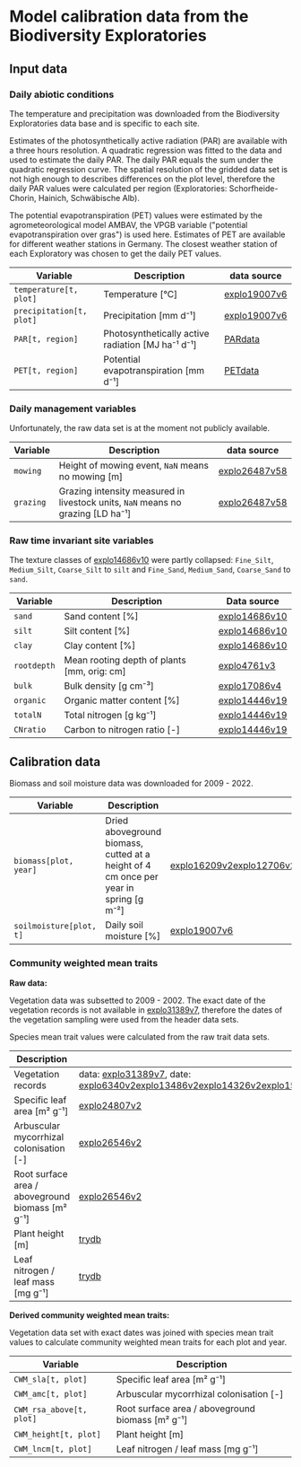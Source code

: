 # Model calibration data from the Biodiversity Exploratories

## Input data

### Daily abiotic conditions

The temperature and precipitation was downloaded from the Biodiversity Exploratories data base
and is specific to each site.

Estimates of the photosynthetically active radiation (PAR) are available with a three hours resolution.
A quadratic regression was fitted to the data and used to estimate the daily PAR. 
The daily PAR equals the sum under the quadratic regression curve. The spatial resolution
of the gridded data set is not high enough to describes differences on the plot level,
therefore the daily PAR values were calculated per region 
(Exploratories: Schorfheide-Chorin, Hainich, Schwäbische Alb).

The potential evapotranspiration (PET) values
were estimated by the agrometeorological model AMBAV, the VPGB variable 
("potential evapotranspiration over gras") is used here. Estimates of PET are 
available for different weather stations in Germany.
The closest weather station of each Exploratory was chosen to get the daily PET values. 

| Variable                 | Description                                       | data source           |
| ------------------------ | ------------------------------------------------- | --------------------- |
| `temperature[t, plot]`   | Temperature [°C]                                  | [explo19007v6](@cite) |
| `precipitation[t, plot]` | Precipitation [mm d⁻¹]                            | [explo19007v6](@cite) |
| `PAR[t, region]`         | Photosynthetically active radiation [MJ ha⁻¹ d⁻¹] | [PARdata](@cite)      |
| `PET[t, region]`         | Potential evapotranspiration [mm d⁻¹]             | [PETdata](@cite)      |

### Daily management variables

Unfortunately, the raw data set is at the moment not publicly available.

| Variable  | Description                                                                     | data source            |
| --------- | ------------------------------------------------------------------------------- | ---------------------- |
| `mowing`  | Height of mowing event, `NaN` means no mowing [m]                               | [explo26487v58](@cite) |
| `grazing` | Grazing intensity measured in livestock units, `NaN` means no grazing [LD ha⁻¹] | [explo26487v58](@cite) |


### Raw time invariant site variables
The texture classes of [explo14686v10](@cite) were partly collapsed:
`Fine_Silt`, `Medium_Silt`, `Coarse_Silt` to `silt` and
`Fine_Sand`, `Medium_Sand`, `Coarse_Sand` to `sand`.

| Variable    | Description                                 | Data source            |
| ----------- | ------------------------------------------- | ---------------------- |
| `sand`      | Sand content [%]                            | [explo14686v10](@cite) |
| `silt`      | Silt content [%]                            | [explo14686v10](@cite) |
| `clay`      | Clay content [%]                            | [explo14686v10](@cite) |
| `rootdepth` | Mean rooting depth of plants [mm, orig: cm] | [explo4761v3](@cite)   |
| `bulk`      | Bulk density [g cm⁻³]                       | [explo17086v4](@cite)  |
| `organic`   | Organic matter content [%]                  | [explo14446v19](@cite) |
| `totalN`    | Total nitrogen [g kg⁻¹]                     | [explo14446v19](@cite) |
| `CNratio`   | Carbon to nitrogen ratio [-]                | [explo14446v19](@cite) |



## Calibration data

Biomass and soil moisture data was downloaded for 2009 - 2022.

| Variable                | Description                                                                           | Data source     |
| ----------------------- | ------------------------------------------------------------------------------------- | -------------- |
| `biomass[plot, year]`   | Dried aboveground biomass, cutted at a height of 4 cm once per year in spring [g m⁻²] | [explo16209v2](@cite)[explo12706v2](@cite)[explo14346v3](@cite)[explo15588v2](@cite)[explo16826v4](@cite)[explo19807v4](@cite)[explo19809v3](@cite)[explo21187v3](@cite)[explo23486v4](@cite)[explo24166v4](@cite)[explo26151v4](@cite)[explo27426v5](@cite)[explo31180v22](@cite)[explo31387v10](@cite) |
| `soilmoisture[plot, t]` | Daily soil moisture [%] | [explo19007v6](@cite) |


### Community weighted mean traits

**Raw data:**

Vegetation data was subsetted to 2009 - 2002. The exact date of the vegetation records is not available in [explo31389v7](@cite), therefore the dates of the vegetation sampling were used from the header data sets.

Species mean trait values were calculated from the raw trait data sets.

| Description                                      | Data source                                             |
| ------------------------------------------------ | ------------------------------------------------------- |
| Vegetation records                               | data: [explo31389v7](@cite), date: [explo6340v2](@cite)[explo13486v2](@cite)[explo14326v2](@cite)[explo15588v2](@cite)[explo16826v4](@cite)[explo19807v4](@cite)[explo19809v3](@cite)[explo21187v3](@cite)[explo23486v4](@cite)[explo24166v4](@cite)[explo26151v4](@cite)[explo27426v5](@cite)[explo31180v22](@cite)[explo31387v10](@cite) |
| Specific leaf area [m² g⁻¹]                      | [explo24807v2](@cite)                                   |
| Arbuscular mycorrhizal colonisation [-]          | [explo26546v2](@cite)                                   |
| Root surface area / aboveground biomass [m² g⁻¹] | [explo26546v2](@cite)                                   |
| Plant height [m]                                 | [trydb](@cite)                                          |
| Leaf nitrogen / leaf mass [mg g⁻¹]               | [trydb](@cite)                                          |


**Derived community weighted mean traits:**

Vegetation data set with exact dates was joined with species mean trait values to
calculate community weighted mean traits for each plot and year.

| Variable                  | Description                                      |
| ------------------------- | ------------------------------------------------ |
| `CWM_sla[t, plot]`        | Specific leaf area [m² g⁻¹]                      |
| `CWM_amc[t, plot]`        | Arbuscular mycorrhizal colonisation [-]          |
| `CWM_rsa_above[t, plot]` | Root surface area / aboveground biomass [m² g⁻¹] |
| `CWM_height[t, plot]`     | Plant height [m]                                 |
| `CWM_lncm[t, plot]`       | Leaf nitrogen / leaf mass [mg g⁻¹]               |
